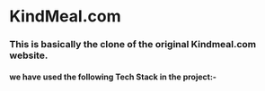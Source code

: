 # KindMeal.com
### This is basically the clone of the original Kindmeal.com website.

#### we have used the following Tech Stack in the project:-

